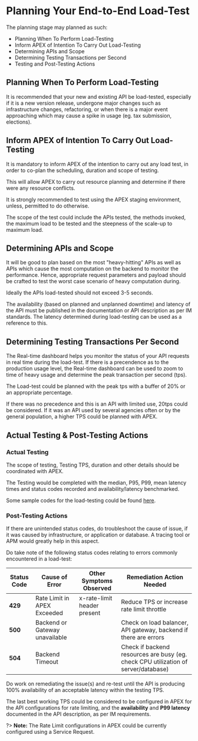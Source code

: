 # Planning Your End-to-End Load-Test

The planning stage may planned as such:

- Planning When To Perform Load-Testing
- Inform APEX of Intention To Carry Out Load-Testing
- Determining APIs and Scope
- Determining Testing Transactions per Second
- Testing and Post-Testing Actions

## Planning When To Perform Load-Testing

It is recommended that your new and existing API be load-tested, especially if it is a new version release, undergone major changes such as infrastructure changes, refactoring, or when there is a major event approaching which may cause a spike in usage (eg. tax submission, elections).

## Inform APEX of Intention To Carry Out Load-Testing

It is mandatory to inform APEX of the intention to carry out any load test, in order to co-plan the scheduling, duration and scope of testing.

This will allow APEX to carry out resource planning and determine if there were any resource conflicts.

It is strongly recommended to test using the APEX staging environment, unless, permitted to do otherwise.

The scope of the test could include the APIs tested, the methods invoked, the maximum load to be tested and the steepness of the scale-up to maximum load.

## Determining APIs and Scope

It will be good to plan based on the most "heavy-hitting" APIs as well as APIs which cause the most computation on the backend to monitor the performance. Hence, appropriate request parameters and payload should be crafted to test the worst case scenario of heavy computation during.

Ideally the APIs load-tested should not exceed 3-5 seconds.

The availability (based on planned and unplanned downtime) and latency of the API must be published in the documentation or API description as per IM standards.
The latency determined during load-testing can be used as a reference to this.

## Determining Testing Transactions Per Second

The Real-time dashboard helps you monitor the status of your API requests in real time during the load-test. If there is a precendence as to the production usage level, the Real-time dashboard can be used to zoom to time of heavy usage and determine the peak transaction per second (tps).

The Load-test could be planned with the peak tps with a buffer of 20% or an appropriate percentage.

If there was no precedence and this is an API with limited use, 20tps could be considered. If it was an API used by several agencies often or by the general population, a higher TPS could be planned with APEX.

## Actual Testing & Post-Testing Actions

### Actual Testing

The scope of testing, Testing TPS, duration and other details should be coordinated with APEX.

The Testing would be completed with the median, P95, P99, mean latency times and status codes recorded and availability/latency benchmarked.

Some sample codes for the load-testing could be found [here](/sections/load-testing/executing).

### Post-Testing Actions

If there are unintended status codes, do troubleshoot the cause of issue, if it was caused by infrastructure, or application or database. A tracing tool or APM would greatly help in this aspect.

Do take note of the following status codes relating to errors commonly encountered in a load-test:

| Status Code | Cause of Error                 | Other Symptoms Observed     | Remediation Action Needed                                                          |
| ----------- | ------------------------------ | --------------------------- | ---------------------------------------------------------------------------------- |
| **429**     | Rate Limit in APEX Exceeded    | x-rate-limit header present | Reduce TPS or increase rate limit throttle                                         |
| **500**     | Backend or Gateway unavailable |                             | Check on load balancer, API gateway, backend if there are errors                   |
| **504**     | Backend Timeout                |                             | Check if backend resources are busy (eg. check CPU utilization of server/database) |

Do work on remediating the issue(s) and re-test until the API is producing 100% availability of an acceptable latency within the testing TPS.

The last best working TPS could be considered to be configured in APEX for the API configurations for rate limiting, and the **availability** and **P99 latency** documented in the API description, as per IM requirements.

?> **Note:** The Rate Limit configurations in APEX could be currently configured using a Service Request.
